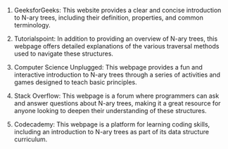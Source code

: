 

1. GeeksforGeeks: This website provides a clear and concise introduction to N-ary trees, including their definition, properties, and common terminology.

2. Tutorialspoint: In addition to providing an overview of N-ary trees, this webpage offers detailed explanations of the various traversal methods used to navigate these structures.

3. Computer Science Unplugged: This webpage provides a fun and interactive introduction to N-ary trees through a series of activities and games designed to teach basic principles.

4. Stack Overflow: This webpage is a forum where programmers can ask and answer questions about N-ary trees, making it a great resource for anyone looking to deepen their understanding of these structures.

5. Codecademy: This webpage is a platform for learning coding skills, including an introduction to N-ary trees as part of its data structure curriculum.